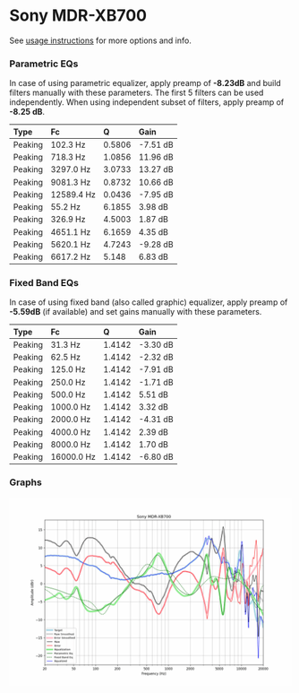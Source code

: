 # Sony MDR-XB700
See [usage instructions](https://github.com/jaakkopasanen/AutoEq#usage) for more options and info.

### Parametric EQs
In case of using parametric equalizer, apply preamp of **-8.23dB** and build filters manually
with these parameters. The first 5 filters can be used independently.
When using independent subset of filters, apply preamp of **-8.25 dB**.

| Type    | Fc         |      Q | Gain     |
|:--------|:-----------|:-------|:---------|
| Peaking | 102.3 Hz   | 0.5806 | -7.51 dB |
| Peaking | 718.3 Hz   | 1.0856 | 11.96 dB |
| Peaking | 3297.0 Hz  | 3.0733 | 13.27 dB |
| Peaking | 9081.3 Hz  | 0.8732 | 10.66 dB |
| Peaking | 12589.4 Hz | 0.0436 | -7.95 dB |
| Peaking | 55.2 Hz    | 6.1855 | 3.98 dB  |
| Peaking | 326.9 Hz   | 4.5003 | 1.87 dB  |
| Peaking | 4651.1 Hz  | 6.1659 | 4.35 dB  |
| Peaking | 5620.1 Hz  | 4.7243 | -9.28 dB |
| Peaking | 6617.2 Hz  | 5.148  | 6.83 dB  |

### Fixed Band EQs
In case of using fixed band (also called graphic) equalizer, apply preamp of **-5.59dB**
(if available) and set gains manually with these parameters.

| Type    | Fc         |      Q | Gain     |
|:--------|:-----------|:-------|:---------|
| Peaking | 31.3 Hz    | 1.4142 | -3.30 dB |
| Peaking | 62.5 Hz    | 1.4142 | -2.32 dB |
| Peaking | 125.0 Hz   | 1.4142 | -7.91 dB |
| Peaking | 250.0 Hz   | 1.4142 | -1.71 dB |
| Peaking | 500.0 Hz   | 1.4142 | 5.51 dB  |
| Peaking | 1000.0 Hz  | 1.4142 | 3.32 dB  |
| Peaking | 2000.0 Hz  | 1.4142 | -4.31 dB |
| Peaking | 4000.0 Hz  | 1.4142 | 2.39 dB  |
| Peaking | 8000.0 Hz  | 1.4142 | 1.70 dB  |
| Peaking | 16000.0 Hz | 1.4142 | -6.80 dB |

### Graphs
![](./Sony%20MDR-XB700.png)